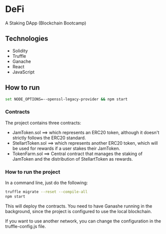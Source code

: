 # DeFi

A Staking DApp (Blockchain Bootcamp)

## Technologies

-   Solidity
-   Truffle
-   Ganache
-   React
-   JavaScript

## How to run

```bash
set NODE_OPTIONS=--openssl-legacy-provider && npm start
```

### Contracts

The project contains three contracts:
- JamToken.sol ==> which represents an ERC20 token, although it doesn't strictly follows the ERC20 standard.
- StellartToken.sol ==> which represents another ERC20 token, which will be used for rewards if a user stakes their JamToken.
- TokenFarm.sol ==> Central contract that manages the staking of JamToken and the distribution of StellartToken as rewards.

### How to run the project

In a command line, just do the following:

```bash
truffle migrate --reset --compile-all
npm start
```

This will deploy the contracts. You need to have Ganashe running in the background, since the project is configured to use the local blockchain.

If you want to use another network, you can change the configuration in the truffle-config.js file.